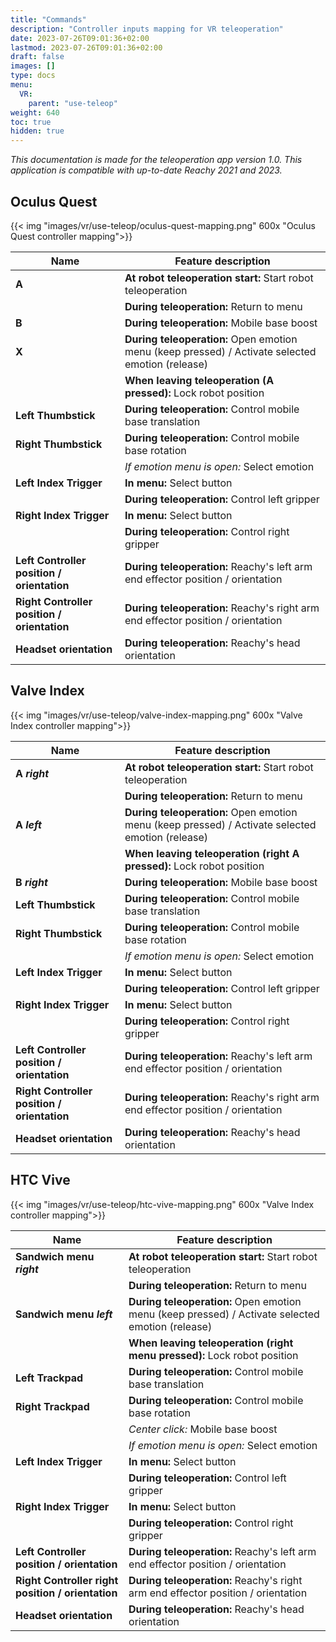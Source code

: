 ```yaml
---
title: "Commands"
description: "Controller inputs mapping for VR teleoperation"
date: 2023-07-26T09:01:36+02:00
lastmod: 2023-07-26T09:01:36+02:00
draft: false
images: []
type: docs
menu:
  VR:
    parent: "use-teleop"
weight: 640
toc: true
hidden: true
---
```


*This documentation is made for the teleoperation app version 1.0. This application is compatible with up-to-date Reachy 2021 and 2023.*  

## Oculus Quest

{{< img "images/vr/use-teleop/oculus-quest-mapping.png" 600x "Oculus Quest controller mapping">}}

|Name|Feature description |
|----|--------------------|
|**A**|**At robot teleoperation start:** Start robot teleoperation|
|       |**During teleoperation:** Return to menu|
|**B**|**During teleoperation:** Mobile base boost|
|**X**|**During teleoperation:** Open emotion menu (keep pressed) / Activate selected emotion (release)|
|       |**When leaving teleoperation (A pressed):** Lock robot position|
|**Left Thumbstick**|**During teleoperation:** Control mobile base translation|
|**Right Thumbstick**|**During teleoperation:** Control mobile base rotation|
|                  |*If emotion menu is open:* Select emotion|
|**Left Index Trigger**|**In menu:** Select button|
|                      |**During teleoperation:** Control left gripper|
|**Right Index Trigger**|**In menu:** Select button|
|                       |**During teleoperation:** Control right gripper|
|**Left Controller position / orientation**|**During teleoperation:** Reachy's left arm end effector position / orientation|
|**Right Controller position / orientation**|**During teleoperation:** Reachy's right arm end effector position / orientation|
|**Headset orientation**|**During teleoperation:** Reachy's head orientation|


## Valve Index

{{< img "images/vr/use-teleop/valve-index-mapping.png" 600x "Valve Index controller mapping">}}

|Name|Feature description |
|----|--------------------|
|**A** ***right***|**At robot teleoperation start:** Start robot teleoperation|
|                |**During teleoperation:** Return to menu|
|**A** ***left***|**During teleoperation:** Open emotion menu (keep pressed) / Activate selected emotion (release)|
|                  |**When leaving teleoperation (right A pressed):** Lock robot position|
|**B** ***right***|**During teleoperation:** Mobile base boost|
|**Left Thumbstick**|**During teleoperation:** Control mobile base translation|
|**Right Thumbstick**|**During teleoperation:** Control mobile base rotation|
|                  |*If emotion menu is open:* Select emotion|
|**Left Index Trigger**|**In menu:** Select button|
|                      |**During teleoperation:** Control left gripper|
|**Right Index Trigger**|**In menu:** Select button|
|                       |**During teleoperation:** Control right gripper|
|**Left Controller position / orientation**|**During teleoperation:** Reachy's left arm end effector position / orientation|
|**Right Controller position / orientation**|**During teleoperation:** Reachy's right arm end effector position / orientation|
|**Headset orientation**|**During teleoperation:** Reachy's head orientation|

## HTC Vive

{{< img "images/vr/use-teleop/htc-vive-mapping.png" 600x "Valve Index controller mapping">}}

|Name|Feature description |
|----|--------------------|
|**Sandwich menu** ***right***|**At robot teleoperation start:** Start robot teleoperation|
|                |**During teleoperation:** Return to menu|
|**Sandwich menu** ***left***|**During teleoperation:** Open emotion menu (keep pressed) / Activate selected emotion (release)|
|                            |**When leaving teleoperation (right menu pressed):** Lock robot position|
|**Left Trackpad**|**During teleoperation:** Control mobile base translation|
|**Right Trackpad**|**During teleoperation:** Control mobile base rotation|
|                  |*Center click:* Mobile base boost|
|                  |*If emotion menu is open:* Select emotion|
|**Left Index Trigger**|**In menu:** Select button|
|                      |**During teleoperation:** Control left gripper|
|**Right Index Trigger**|**In menu:** Select button|
|                       |**During teleoperation:** Control right gripper|
|**Left Controller position / orientation**|**During teleoperation:** Reachy's left arm end effector position / orientation|
|**Right Controller right position / orientation**|**During teleoperation:** Reachy's right arm end effector position / orientation|
|**Headset orientation**|**During teleoperation:** Reachy's head orientation|


